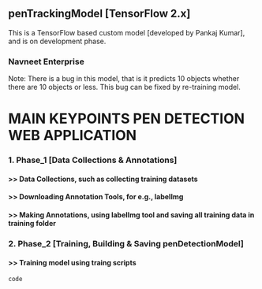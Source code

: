 ## penTrackingModel [TensorFlow 2.x]
This is a TensorFlow based custom model [developed by Pankaj Kumar], and is on development phase.

### Navneet Enterprise   
Note: There is a bug in this model, that is it predicts 10 objects whether there are 10 objects or less. This bug can be fixed by re-training model.

# MAIN KEYPOINTS PEN DETECTION WEB APPLICATION

### 1. Phase_1 [Data Collections & Annotations]
#### >> Data Collections, such as collecting training datasets
#### >> Downloading Annotation Tools, for e.g., labelImg 
#### >> Making Annotations, using labelImg tool and saving all training data in training folder

### 2. Phase_2 [Training, Building & Saving penDetectionModel]
#### >> Training model using traing scripts
`code`



